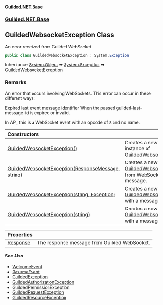 
#### [Guilded.NET.Base](Guilded_NET_Base 'Guilded_NET_Base')
### [Guilded.NET.Base](Guilded_NET_Base#Guilded_NET_Base 'Guilded.NET.Base')
## GuildedWebsocketException Class
An error received from Guilded WebSocket.  
```csharp
public class GuildedWebsocketException : System.Exception
```

Inheritance [System.Object](https://docs.microsoft.com/en-us/dotnet/api/System.Object 'System.Object') &#x27A1; [System.Exception](https://docs.microsoft.com/en-us/dotnet/api/System.Exception 'System.Exception') &#x27A1; GuildedWebsocketException  
### Remarks
An error that occurs involving WebSockets. This error can occur in these different ways:

<list type="bullet">  
  <item>  
    <term>Expired last event message identifier</term>  
    <description>When the passed <c>guilded-last-message-id</c> is expired or invalid.</description>  
  </item>  
</list>

In API, this is a WebSocket event with an opcode of `8` and no name.

| Constructors | |
| :--- | :--- |
| [GuildedWebsocketException()](GuildedWebsocketException_GuildedWebsocketException() 'Guilded.NET.Base.GuildedWebsocketException.GuildedWebsocketException()') | Creates a new empty instance of [GuildedWebsocketException](GuildedWebsocketException 'Guilded.NET.Base.GuildedWebsocketException').<br/> |
| [GuildedWebsocketException(ResponseMessage, string)](GuildedWebsocketException_GuildedWebsocketException(ResponseMessage_string) 'Guilded.NET.Base.GuildedWebsocketException.GuildedWebsocketException(ResponseMessage, string)') | Creates a new instance of [GuildedWebsocketException](GuildedWebsocketException 'Guilded.NET.Base.GuildedWebsocketException') from WebSocket response message.<br/> |
| [GuildedWebsocketException(string, Exception)](GuildedWebsocketException_GuildedWebsocketException(string_Exception) 'Guilded.NET.Base.GuildedWebsocketException.GuildedWebsocketException(string, System.Exception)') | Creates a new instance of [GuildedWebsocketException](GuildedWebsocketException 'Guilded.NET.Base.GuildedWebsocketException') with a message received.<br/> |
| [GuildedWebsocketException(string)](GuildedWebsocketException_GuildedWebsocketException(string) 'Guilded.NET.Base.GuildedWebsocketException.GuildedWebsocketException(string)') | Creates a new instance of [GuildedWebsocketException](GuildedWebsocketException 'Guilded.NET.Base.GuildedWebsocketException') with a message received.<br/> |

| Properties | |
| :--- | :--- |
| [Response](GuildedWebsocketException_Response 'Guilded.NET.Base.GuildedWebsocketException.Response') | The response message from Guilded WebSocket.<br/> |

#### See Also
- [WelcomeEvent](WelcomeEvent 'Guilded.NET.Base.Events.WelcomeEvent')
- [ResumeEvent](ResumeEvent 'Guilded.NET.Base.Events.ResumeEvent')
- [GuildedException](GuildedException 'Guilded.NET.Base.GuildedException')
- [GuildedAuthorizationException](GuildedAuthorizationException 'Guilded.NET.Base.GuildedAuthorizationException')
- [GuildedPermissionException](GuildedPermissionException 'Guilded.NET.Base.GuildedPermissionException')
- [GuildedRequestException](GuildedRequestException 'Guilded.NET.Base.GuildedRequestException')
- [GuildedResourceException](GuildedResourceException 'Guilded.NET.Base.GuildedResourceException')
